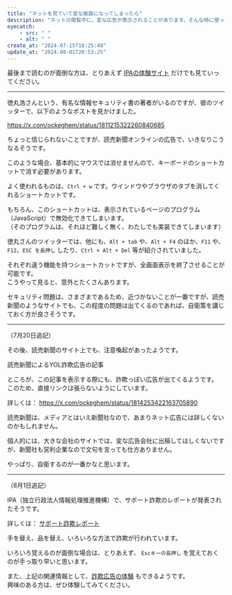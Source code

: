 ```yaml
---
title: "ネットを見ていて変な画面になってしまったら"
description: "ネットの閲覧中に、変な広告が表示されることがあります。そんな時に使ってほしいショートカットをまとめています。"
eyecatch: 
    - src: " "
    - alt: " "
create_at: "2024-07-15T18:25:49"
update_at: "2024-08-01T20:53:25"
---
```


最後まで読むのが面倒な方は、とりあえず [IPAの体験サイト](https://www.ipa.go.jp/security/anshin/measures/fakealert.html) だけでも見ていってください。

---

徳丸浩さんという、有名な情報セキュリティ書の著者がいるのですが、彼のツイッターで、以下のようなポストを見かけました。

https://x.com/ockeghem/status/1811215322260840685

ちょっと信じられないことですが、読売新聞オンラインの広告で、いきなりこうなるそうです。

このような場合、基本的にマウスでは消せませんので、キーボードのショートカットで消す必要があります。

よく使われるものは、`Ctrl + w` です。ウインドウやブラウザのタブを消してくれるショートカットです。

もちろん、このショートカットは、表示されているページのプログラム（JavaScript）で無効化できてしまいます。  
（そのプログラムは、それほど難しく無く、わたしでも実装できてしまいます）

徳丸さんのツイッターでは、他にも、`Alt + tab` や、`Alt + F4` のほか、`F11` や、`F12`、`ESC を長押し` したり、`Ctrl + Alt + Del` 等が紹介されていました。

それぞれ違う機能を持つショートカットですが、全画面表示を終了させることが可能です。  
こうやって見ると、意外とたくさんあります。

セキュリティ問題は、さまざまであるため、近づかないことが一番ですが、読売新聞のようなサイトでも、この程度の問題は出てくるのであれば、自衛策を講じておく方が良さそうです。

---

（7月20日追記）

その後、読売新聞のサイト上でも、注意喚起があったようです。

読売新聞によるYOL詐欺広告の記事

ところが、この記事を表示する際にも、詐欺っぽい広告が出てくるようです。  
このため、直接リンクは張らないようにしています。

詳しくは： https://x.com/ockeghem/status/1814253422163705890

読売新聞は、メディアとはいえ新聞社なので、あまりネット広告には詳しくないのかもしれません。

個人的には、大きな会社のサイトでは、変な広告会社に出稿してほしくないですが、新聞社も営利企業なので文句を言っても仕方ありません。

やっぱり、自衛するのが一番かなと思います。

---

（8月1日追記）

IPA（独立行政法人情報処理推進機構）で、サポート詐欺のレポートが発表されたそうです。

詳しくは： [サポート詐欺レポート](https://www.ipa.go.jp/security/anshin/measures/supportscam_report.html)

手を替え、品を替え、いろいろな方法で詐欺が行われています。

いろいろ覚えるのが面倒な場合は、とりあえず、 `Escキーの長押し` を覚えておくのが手っ取り早いと思います。

また、上記の関連情報として、[詐欺広告の体験](https://www.ipa.go.jp/security/anshin/measures/fakealert.html) もできるようです。  
興味のある方は、ぜひ体験してみてください。
